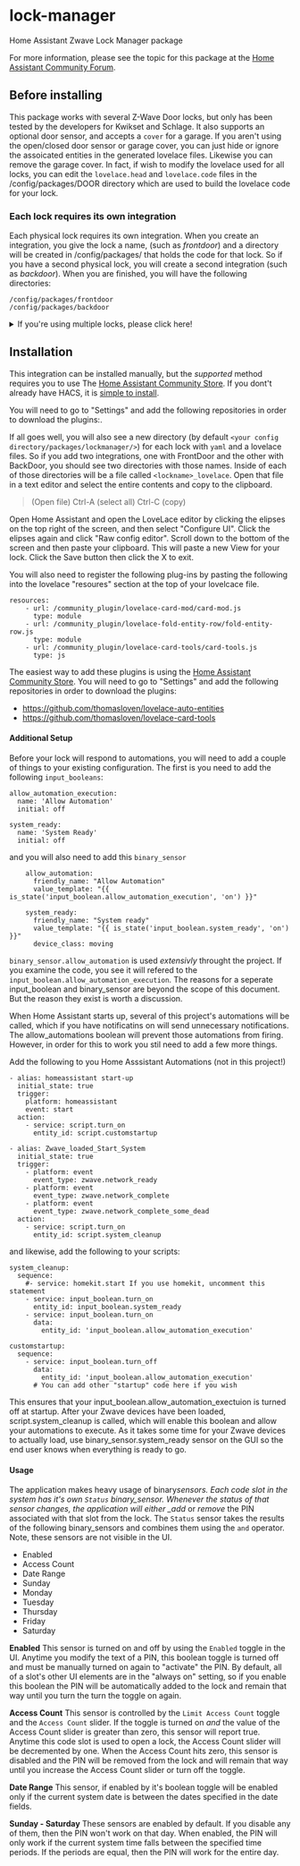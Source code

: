 # lock-manager

Home Assistant Zwave Lock Manager package

For more information, please see the topic for this package at the [Home Assistant Community Forum](https://community.home-assistant.io/t/simplified-zwave-lock-manager/126765).

## Before installing

This package works with several Z-Wave Door locks, but only has been tested by the developers for Kwikset and Schlage.  It also supports an optional door sensor, and accepts a `cover` for a garage. If you aren't using the open/closed door sensor or garage cover, you can just hide or ignore the assoicated entities in the generated lovelace files. Likewise you can remove the garage cover. In fact, if wish to modify the lovelace used for all locks, you can edit the `lovelace.head` and `lovelace.code` files in the /config/packages/DOOR directory which are used to build the lovelace code for your lock.

### Each lock requires its own integration
Each physical lock requires its own integration.  When you create an integration, you give the lock a name, (such as *frontdoor*) and a directory will be created in /config/packages/ that holds the code for that lock.  So if you have a second physical lock, you will create a second integration (such as *backdoor*).  When you are finished, you will have the following directories:

    /config/packages/frontdoor
    /config/packages/backdoor


<details>
  <summary>If you're using multiple locks, please click here!</summary>
  
After you add your devices (Zwave lock, door sensor) to your Z-Wvave network via the inlusion mode, you should consider using the Home Assistant Entity Registry and rename each entity that belongs to the lock device and append `_LOCKNAME` to it. For example, if you are calling your lock `FrontDoor`, you will want to append \_FrontDoor to each entity of the lock device.  This isn't necessary, but it will make it easier to understand which entities belong to which locks.  This is especially true if you are using multiple locks.

`sensor.schlage_allegion_be469_touchscreen_deadbolt_alarm_level`
would become
`sensor.schlage_allegion_be469_touchscreen_deadbolt_alarm_level_frontdoor`

AND

`lock.schlage_allegion_be469_touchscreen_deadbolt_locked`
would become
`lock.schlage_allegion_be469_touchscreen_deadbolt_frontdoor`
</details>

## Installation

This integration can be installed manually, but the *supported* method requires you to use The [Home Assistant Community Store](https://community.home-assistant.io/t/custom-component-hacs/121727).  If you dont't already have HACS, it is [simple to install](https://hacs.xyz/docs/installation/prerequisites).

You will need to go to "Settings" and add the following repositories in order to download the plugins:.



If all goes well, you will also see a new directory (by default `<your config directory/packages/lockmanager/>`) for each lock with `yaml` and a lovelace files. So if you add two integrations, one with FrontDoor and the other with BackDoor, you should see two directories with those names. Inside of each of those directories will be a file called `<lockname>_lovelace`. Open that file in a text editor and select the entire contents and copy to the clipboard.

> (Open file) Ctrl-A (select all) Ctrl-C (copy)

Open Home Assistant and open the LoveLace editor by clicking the elipses on the top right of the screen, and then select "Configure UI". Click the elipses again and click "Raw config editor". Scroll down to the bottom of the screen and then paste your clipboard. This will paste a new View for your lock. Click the Save button then click the X to exit.

You will also need to register the following plug-ins by pasting the following into the lovelace "resoures" section at the top of your lovelcace file.

    resources:
        - url: /community_plugin/lovelace-card-mod/card-mod.js
          type: module
        - url: /community_plugin/lovelace-fold-entity-row/fold-entity-row.js
          type: module
        - url: /community_plugin/lovelace-card-tools/card-tools.js
          type: js

The easiest way to add these plugins is using the [Home Assistant Community Store](https://community.home-assistant.io/t/custom-component-hacs/121727). You will need to go to "Settings" and add the following repositories in order to download the plugins:

- https://github.com/thomasloven/lovelace-auto-entities
- https://github.com/thomasloven/lovelace-card-tools

#### Additional Setup

Before your lock will respond to automations, you will need to add a couple of things to your existing configuration. The first is you need to add the following `input_booleans`:

```
allow_automation_execution:
  name: 'Allow Automation'
  initial: off

system_ready:
  name: 'System Ready'
  initial: off

```

and you will also need to add this `binary_sensor`

```
    allow_automation:
      friendly_name: "Allow Automation"
      value_template: "{{ is_state('input_boolean.allow_automation_execution', 'on') }}"

    system_ready:
      friendly_name: "System ready"
      value_template: "{{ is_state('input_boolean.system_ready', 'on') }}"
      device_class: moving
```

`binary_sensor.allow_automation` is used _extensivly_ throught the project. If you examine the code, you see it will refered to the `input_boolean.allow_automation_execution`. The reasons for a seperate input_boolean and binary_sensor are beyond the scope of this document. But the reason they exist is worth a discussion.

When Home Assistant starts up, several of this project's automations will be called, which if you have notificatins on will send unnecessary notifications. The allow_automations boolean will prevent those automations from firing. However, in order for this to work you stil need to add a few more things.

Add the following to you Home Asssistant Automations (not in this project!)

```
- alias: homeassistant start-up
  initial_state: true
  trigger:
    platform: homeassistant
    event: start
  action:
    - service: script.turn_on
      entity_id: script.customstartup

- alias: Zwave_loaded_Start_System
  initial_state: true
  trigger:
    - platform: event
      event_type: zwave.network_ready
    - platform: event
      event_type: zwave.network_complete
    - platform: event
      event_type: zwave.network_complete_some_dead
  action:
    - service: script.turn_on
      entity_id: script.system_cleanup
```

and likewise, add the following to your scripts:

```
system_cleanup:
  sequence:
    #- service: homekit.start If you use homekit, uncomment this statement
    - service: input_boolean.turn_on
      entity_id: input_boolean.system_ready
    - service: input_boolean.turn_on
      data:
        entity_id: 'input_boolean.allow_automation_execution'

customstartup:
  sequence:
    - service: input_boolean.turn_off
      data:
        entity_id: 'input_boolean.allow_automation_execution'
      # You can add other "startup" code here if you wish
```

This ensures that your input_boolean.allow_automation_exectuion is turned off at startup. After your Zwave devices have been loaded, script.system_cleanup is called, which will enable this boolean and allow your automations to execute. As it takes some time for your Zwave devices to actually load, use binary_sensor.system_ready sensor on the GUI so the end user knows when everything is ready to go.

#### Usage

The application makes heavy usage of binary*sensors. Each code slot in the system has it's own `Status` binary_sensor. Whenever the status of that sensor changes, the application will either \_add* or _remove_ the PIN associated with that slot from the lock. The `Status` sensor takes the results of the following binary_sensors and combines them using the `and` operator. Note, these sensors are not visible in the UI.

- Enabled
- Access Count
- Date Range
- Sunday
- Monday
- Tuesday
- Thursday
- Friday
- Saturday

**Enabled** This sensor is turned on and off by using the `Enabled` toggle in the UI. Anytime you modify the text of a PIN, this boolean toggle is turned off and must be manually turned on again to "activate" the PIN. By default, all of a slot's other UI elements are in the "always on" setting, so if you enable this boolean the PIN will be automatically added to the lock and remain that way until you turn the turn the toggle on again.

**Access Count** This sensor is controlled by the `Limit Access Count` toggle and the `Access Count` slider. If the toggle is turned on _and_ the value of the Access Count slider is greater than zero, this sensor will report true. Anytime this code slot is used to open a lock, the Access Count slider will be decremented by one. When the Access Count hits zero, this sensor is disabled and the PIN will be removed from the lock and will remain that way until you increase the Access Count slider or turn off the toggle.

**Date Range** This sensor, if enabled by it's boolean toggle will be enabled only if the current system date is between the dates specified in the date fields.

**Sunday - Saturday** These sensors are enabled by default. If you disable any of them, then the PIN won't work on that day. When enabled, the PIN will only work if the current system time falls between the specified time periods. If the periods are equal, then the PIN will work for the entire day.
